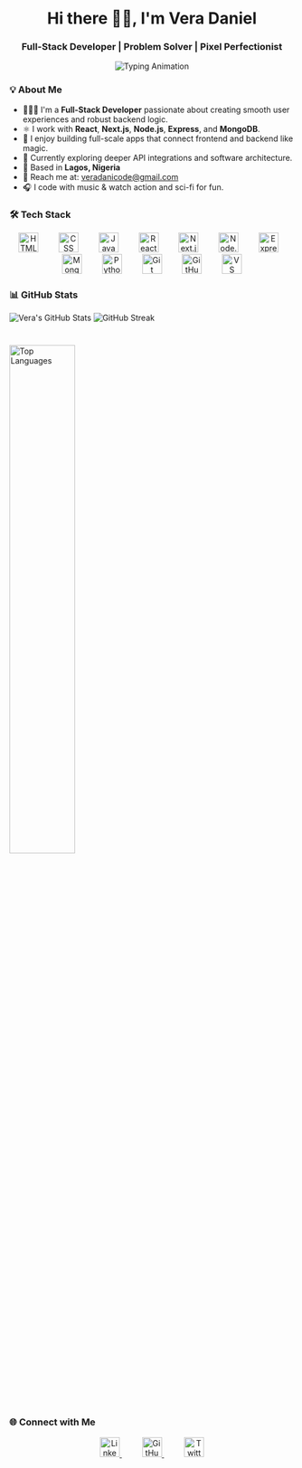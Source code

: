 <!-- README.md -->

<h1 align="center">Hi there 👋🏽, I'm Vera Daniel</h1>

<h3 align="center">Full-Stack Developer | Problem Solver | Pixel Perfectionist</h3>

<p align="center">
  <img src="https://readme-typing-svg.demolab.com?font=Fira+Code&weight=500&size=22&pause=1000&color=8E44AD&center=true&vCenter=true&width=500&lines=Crafting+beautiful+apps+end-to-end.;2%2B+years+in+tech+and+still+curious.;Always+learning%2C+always+building+%F0%9F%94%A5" alt="Typing Animation" />
</p>



### 💡 About Me

- 👩🏽‍💻 I'm a **Full-Stack Developer** passionate about creating smooth user experiences and robust backend logic.
- ⚛️ I work with **React**, **Next.js**, **Node.js**, **Express**, and **MongoDB**.
- 🔁 I enjoy building full-scale apps that connect frontend and backend like magic.
- 🧠 Currently exploring deeper API integrations and software architecture.
- 📍 Based in **Lagos, Nigeria**
- 💌 Reach me at: [veradanicode@gmail.com](mailto:veradanicode@gmail.com)
- 🎧 I code with music & watch action and sci-fi for fun.



### 🛠️ Tech Stack

<p align="center">
  <img src="https://skillicons.dev/icons?i=html" height="35" alt="HTML" style="margin: 0 10px;" />
  &nbsp;&nbsp;
  <img src="https://skillicons.dev/icons?i=css" height="35" alt="CSS" style="margin: 0 10px;" />
  &nbsp;&nbsp;
  <img src="https://skillicons.dev/icons?i=js" height="35" alt="JavaScript" style="margin: 0 10px;" />
  &nbsp;&nbsp;
  <img src="https://skillicons.dev/icons?i=react" height="35" alt="React" style="margin: 0 10px;" />
  &nbsp;&nbsp;
  <img src="https://skillicons.dev/icons?i=nextjs" height="35" alt="Next.js" style="margin: 0 10px;" />
  &nbsp;&nbsp;
  <img src="https://skillicons.dev/icons?i=nodejs" height="35" alt="Node.js" style="margin: 0 10px;" />
  &nbsp;&nbsp;
  <img src="https://skillicons.dev/icons?i=express" height="35" alt="Express" style="margin: 0 10px;" />
  &nbsp;&nbsp;
  <img src="https://skillicons.dev/icons?i=mongodb" height="35" alt="MongoDB" style="margin: 0 10px;" />
  &nbsp;&nbsp;
  <img src="https://skillicons.dev/icons?i=python" height="35" alt="Python" style="margin: 0 10px;" />
  &nbsp;&nbsp;
  <img src="https://skillicons.dev/icons?i=git" height="35" alt="Git" style="margin: 0 10px;" />
  &nbsp;&nbsp;
  <img src="https://skillicons.dev/icons?i=github" height="35" alt="GitHub" style="margin: 0 10px;" />
  &nbsp;&nbsp;
  <img src="https://skillicons.dev/icons?i=vscode" height="35" alt="VS Code" style="margin: 0 10px;" />
</p>


### 📊 GitHub Stats

<p align="left">
  <img src="https://github-readme-stats.vercel.app/api?username=veradanicode&show_icons=true&theme=tokyonight" alt="Vera's GitHub Stats"  style="margin-bottom: 20px"; />
  <img src="https://github-readme-streak-stats.herokuapp.com?user=veradanicode&theme=tokyonight" alt="GitHub Streak"style="margin-bottom: 20px"; />
</p>

<p align="left"  style="margin-top: 20px;">
  <img src="https://github-readme-stats.vercel.app/api/top-langs/?username=veradanicode&layout=compact&theme=tokyonight" alt="Top Languages" width="48%" />
</p>


### 🌐 Connect with Me


<p align="center">
  <a href="https://linkedin.com/in/vera-daniel-4a6942299" style="margin: 0 10px;">
    <img src="https://skillicons.dev/icons?i=linkedin" height="35" alt="LinkedIn" />
  </a>
  &nbsp;&nbsp;&nbsp;
  <a href="https://github.com/veradanicode" style="margin: 0 10px;">
    <img src="https://skillicons.dev/icons?i=github" height="35" alt="GitHub" />
  </a>
  &nbsp;&nbsp;&nbsp;
  <a href="https://x.com/veradanicode" style="margin: 0 10px;">
    <img src="https://skillicons.dev/icons?i=twitter" height="35" alt="Twitter / X" />
  </a>
</p>



